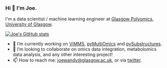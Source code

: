 ### Hi 👋 I'm Joe.

I'm a data scientist / machine learning engineer at [Glasgow Polyomics](https://www.polyomics.gla.ac.uk/), [University of Glasgow](https://www.gla.ac.uk/).

[![Joe's GitHub stats](https://github-readme-stats.vercel.app/api?username=joewandy)](https://github.com/anuraghazra/github-readme-stats)

- 🔭 I’m currently working on [ViMMS](https://github.com/glasgowcompbio/vimms/tree/master/vimms), [pyMultiOmics](https://github.com/glasgowcompbio/pyMultiOmics/issues) and [pySubstructures](https://github.com/glasgowcompbio/pySubstructures).
- 👯 I’m looking to collaborate on omics data integration, metabolomics data analysis, and any other interesting project!
- 📫 How to reach me: joewandy@glasgow.ac.uk, or via [twitter](https://twitter.com/joe__wandy).
